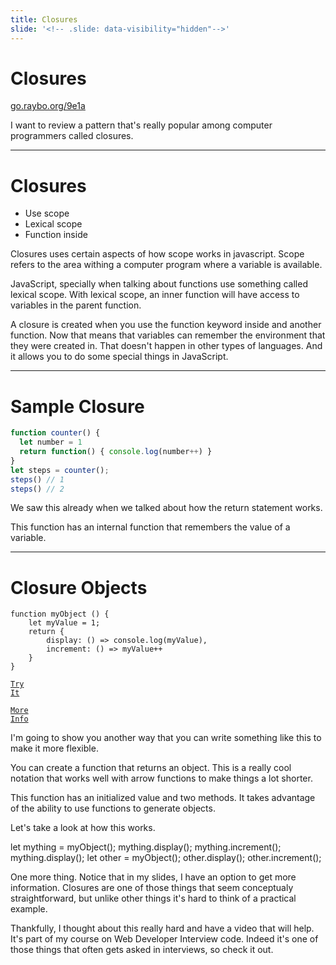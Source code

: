 ```yaml
---
title: Closures
slide: '<!-- .slide: data-visibility="hidden"-->'
---
```


<!-- .slide: data-state="layout-title" class="bg-dark"-->

# Closures

<div class="slide-link"><a href="https://go.raybo.org/9e1a"><i class="fab fa-slideshare"></i> go.raybo.org/9e1a</a></div>

> >

I want to review a pattern that's really popular among computer programmers called closures.

---
# Closures

- Use scope
- Lexical scope
- Function inside

> >

Closures uses certain aspects of how scope works in javascript. Scope refers to the area withing a computer program where a variable is available.

JavaScript, specially when talking about functions use something called lexical scope. With lexical scope, an inner function will have access to variables in the parent function.

A closure is created when you use the function keyword inside and another function. Now that means that variables can remember the environment that they were created in. That doesn't happen in other types of languages. And it allows you to do some special things in JavaScript.

---

# Sample Closure

```js [3]
function counter() {
  let number = 1
  return function() { console.log(number++) }
}
let steps = counter();
steps() // 1
steps() // 2
```

> > 

We saw this already when we talked about how the return statement works.

This function has an internal function that remembers the value of a variable.

---

# Closure Objects

```
function myObject () {
    let myValue = 1;
    return {
        display: () => console.log(myValue),
        increment: () => myValue++
    }
}
```

<a href="https://github.dev/LinkedInLearning/javascript-functions-2502735/tree/02_04b" target="_blank"><code class="code-royal">Try It</code></a>

<a href="https://www.linkedin.com/learning/mastering-web-developer-interview-code-2/create-a-practical-example-of-closures?autoplay=true&resume=false&u=104" target="_blank"><code class="code-primary">More Info</code></a>

> >

I'm going to show you another way that you can write something like this to make it more flexible. 

You can create a function that returns an object. This is a really cool notation that works well with arrow functions to make things a lot shorter.

This function has an initialized value and two methods. It takes advantage of the ability to use functions to generate objects.

Let's take a look at how this works.

let mything = myObject();
    mything.display();
    mything.increment();
    mything.display();
let other = myObject();
    other.display();
    other.increment();

One more thing. Notice that in my slides, I have an option to get more information. Closures are one of those things that seem conceptualy straightforward, but unlike other things it's hard to think of a practical example.

Thankfully, I thought about this really hard and have a video that will help. It's part of my course on Web Developer Interview code. Indeed it's one of those things that often gets asked in interviews, so check it out.